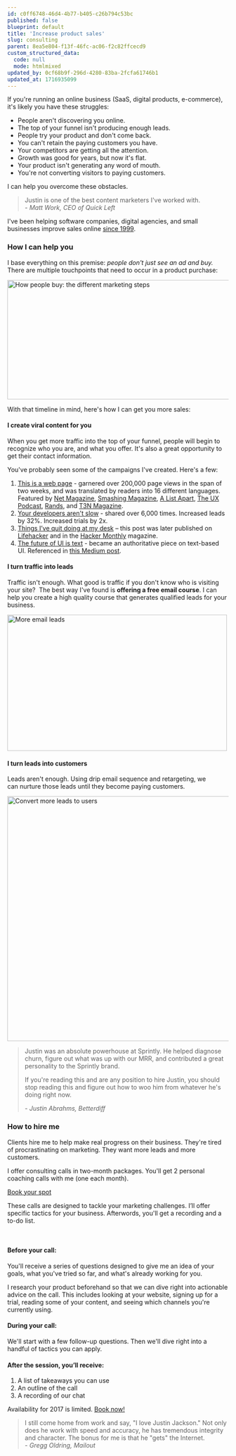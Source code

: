 ```yaml
---
id: c0ff6748-46d4-4b77-b405-c26b794c53bc
published: false
blueprint: default
title: 'Increase product sales'
slug: consulting
parent: 8ea5e804-f13f-46fc-ac06-f2c82ffcecd9
custom_structured_data:
  code: null
  mode: htmlmixed
updated_by: 0cf68b9f-296d-4280-83ba-2fcfa61746b1
updated_at: 1716935099
---
```

If you're running an online business (SaaS, digital products, e-commerce), it's likely you have these struggles:

<ul>
    <li>People aren't discovering you online.</li>
    <li>The top of your funnel isn't producing enough leads.</li>
    <li>People try your product and don't come back.</li>
    <li>You can't retain the paying customers you have.</li>
    <li>Your competitors are getting all the attention.</li>
    <li>Growth was good for years, but now it's flat.</li>
    <li>Your product isn't generating any word of mouth.</li>
    <li>You're not converting visitors to paying customers.</li>
</ul>

I can help you overcome these obstacles.

<blockquote>Justin is one of the best content marketers I've worked with.

<footer>- <cite>Matt Work, CEO of Quick Left</cite></footer></blockquote>

I've been helping software companies, digital agencies, and small businesses improve sales online <a href="http://justinjackson.ca/wp-content/uploads/2008/08/mediahead.png">since 1999</a>.

<h3>How I can help you</h3>

I base everything on this premise: <em>people don't just see an ad and buy.</em> There are multiple touchpoints that need to occur in a product purchase:

<img class="alignnone size-full wp-image-1136" src="http://justinjackson.ca/wp-content/uploads/2015/02/steps.png" alt="How people buy: the different marketing steps" width="1600" height="271" />

With that timeline in mind, here's how I can get you more sales:

<h4>I create viral content for you</h4>

When you get more traffic into the top of your funnel, people will begin to recognize who you are, and what you offer. It's also a great opportunity to get their contact information.

You've probably seen some of the campaigns I've created. Here's a few:

<ol>
    <li><a href="http://justinjackson.ca/words.html">This is a web page</a> - garnered over 200,000 page views in the span of two weeks, and was translated by readers into 16 different languages. Featured by <a href="http://www.creativebloq.com/netmag/web-industry-warned-don-t-forget-power-words-6135573">Net Magazine</a>, <a href="http://www.smashingmagazine.com/2013/10/14/strategies-design-marketing-campaigns/">Smashing Magazine</a>, <a href="https://twitter.com/alistapart/status/347778749107945473">A List Apart</a>, <a href="http://uxpodcast.com/50-james-per-begin-with-words/#comment-3004">The UX Podcast</a>, <a href="https://twitter.com/rands/status/347870413164015616">Rands</a>, and <a href="http://t3n.de/news/justin-jackson-vergesst-flat-design-fancy-css-475524/">T3N Magazine</a>.</li>
    <li><a href="https://sprint.ly/blog/your-developers-arent-slow/">Your developers aren't slow</a> - shared over 6,000 times. Increased leads by 32%. Increased trials by 2x.</li>
    <li><a title="Things I've quit doing at my desk" href="http://justinjackson.ca/i-quit-my-desk/">Things I’ve quit doing at my desk</a> – this post was later published on <a href="http://lifehacker.com/5944132/things-ive-quit-doing-at-my-desk">Lifehacker</a> and in the <a href="http://hackermonthly.com/issue-34.html">Hacker Monthly</a> magazine.</li>
    <li><a href="http://partyline.rocks/blog/futureofui/">The future of UI is text</a> - became an authoritative piece on text-based UI. Referenced in <a href="https://medium.com/@chrismessina/2016-will-be-the-year-of-conversational-commerce-1586e85e3991#.rfbn9sutx">this Medium post</a>.</li>
</ol>

<h4>I turn traffic into leads</h4>

Traffic isn't enough. What good is traffic if you don't know who is visiting your site?  The best way I've found is <strong>offering a free email course</strong>. I can help you create a high quality course that generates qualified leads for your business.

<img class="alignnone size-full wp-image-1272 aligncenter" src="http://justinjackson.ca/wp-content/uploads/2016/01/more-leads.png" alt="More email leads" width="500" height="309" />

<h4>I turn leads into customers</h4>

Leads aren't enough. Using drip email sequence and retargeting, we can nurture those leads until they become paying customers.

<img class="alignnone size-full wp-image-1273" src="http://justinjackson.ca/wp-content/uploads/2016/01/users-created.png" alt="Convert more leads to users" width="1024" height="556" />

<blockquote>Justin was an absolute powerhouse at Sprintly. He helped diagnose churn, figure out what was up with our MRR, and contributed a great personality to the Sprintly brand.

If you're reading this and are any position to hire Justin, you should stop reading this and figure out how to woo him from whatever he's doing right now.

<footer>- <cite>Justin Abrahms, Betterdiff</cite></footer></blockquote>

<h3>How to hire me</h3>

Clients hire me to help make real progress on their business. They're tired of procrastinating on marketing. They want more leads and more customers.

I offer consulting calls in two-month packages. You'll get 2 personal coaching calls with me (one each month).

<a class="button" href="https://productpeople.memberful.com/checkout?plan=20731">Book your spot</a>

These calls are designed to tackle your marketing challenges. I’ll offer specific tactics for your business. Afterwords, you'll get a recording and a to-do list.

&nbsp;

<h4>Before your call:</h4>

You'll receive a series of questions designed to give me an idea of your goals, what you've tried so far, and what's already working for you.

I research your product beforehand so that we can dive right into actionable advice on the call. This includes looking at your website, signing up for a trial, reading some of your content, and seeing which channels you're currently using.

<h4>During your call:</h4>

We'll start with a few follow-up questions. Then we'll dive right into a handful of tactics you can apply.

<h4>After the session, you’ll receive:</h4>

<ol>
    <li>A list of takeaways you can use</li>
    <li>An outline of the call</li>
    <li>A recording of our chat</li>
</ol>

Availability for 2017 is limited. <a href="https://productpeople.memberful.com/checkout?plan=20731">Book now!</a>

<blockquote>I still come home from work and say, "I love Justin Jackson." Not only does he work with speed and accuracy, he has tremendous integrity and character. The bonus for me is that he "gets" the Internet.

<footer>- <cite>Gregg Oldring, Mailout</cite></footer></blockquote>